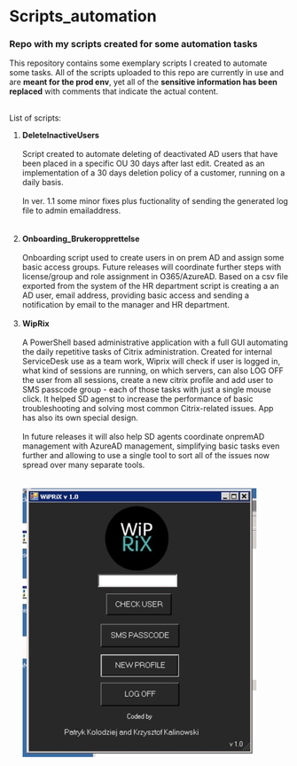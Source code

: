 
# Scripts_automation
<h3>Repo with my scripts created for some automation tasks</h3>


<p>
  <label>This repository contains some exemplary scripts I created to automate some tasks.
    All of the scripts uploaded to this repo are currently in use and are <b>meant for the prod env</b>, yet all of the <b>sensitive information has been replaced</b> with comments that indicate the actual content.</label>
    </p>

<br>
List of scripts:<br>

<ol>
  <li><b>DeleteInactiveUsers</b><br><br>
    Script created to automate deleting of deactivated AD users that have been placed in a specific OU 30 days after last edit. Created as an implementation of a 30 days deletion policy of a customer, running on a daily basis.<br><br>
    In ver. 1.1 some minor fixes plus  fuctionality of sending the generated log file to admin emailaddress.
    <br><br>
  </li><br>
  <li><b>Onboarding_Brukeropprettelse</b><br><br>
    Onboarding script used to create users in on prem AD and assign some basic access groups. Future releases will coordinate further steps with license/group and role assignment in O365/AzureAD. Based on a csv file exported from the system of the HR department script is creating a an AD user, email address, providing basic access and sending a notification by email to the manager and HR department.
  </li><br>
  <li><b>WipRix</b><br><br>
    A PowerShell based administrative application with a full GUI automating the daily repetitive tasks of Citrix administration. Created for internal ServiceDesk use as a team work, Wiprix will check if user is logged in, what kind of sessions are running, on which servers, can also LOG OFF the user from all sessions, create a new citrix profile and add user to SMS passcode group - each of those tasks with just a single mouse click. It helped SD agenst to increase the performance of basic troubleshooting and solving most common Citrix-related issues. App has also its own special design.
    <br><br>
    In future releases it will also help SD agents coordinate onpremAD management with AzureAD management, simplifying basic tasks even further and allowing to use a single tool to sort all of the issues now spread over many separate tools.
    <br><br><br>
    <img src="wiprix.jpeg" alt="WipRix GUI">
  </li><br>
  </ol>
